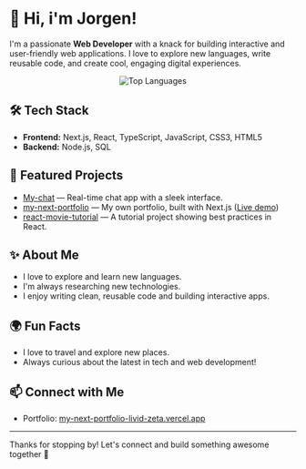 # 👋 Hi, i'm Jorgen!

I'm a passionate **Web Developer** with a knack for building interactive and user-friendly web applications. I love to explore new languages, write reusable code, and create cool, engaging digital experiences.

<p align="center">
  <img src="https://github-readme-stats.vercel.app/api/top-langs/?username=SJKodehode&layout=compact&theme=radical" alt="Top Languages" />
</p>

## 🛠️ Tech Stack
- **Frontend:** Next.js, React, TypeScript, JavaScript, CSS3, HTML5
- **Backend:** Node.js, SQL

## 🚀 Featured Projects
- [My-chat](https://github.com/SJKodehode/my-chat) — Real-time chat app with a sleek interface.
- [my-next-portfolio](https://github.com/SJKodehode/my-next-portfolio) — My own portfolio, built with Next.js ([Live demo](https://my-next-portfolio-livid-zeta.vercel.app/))
- [react-movie-tutorial](https://github.com/SJKodehode/react-movie-tutorial) — A tutorial project showing best practices in React.

## ✨ About Me
- I love to explore and learn new languages.
- I'm always researching new technologies.
- I enjoy writing clean, reusable code and building interactive apps.

## 🌍 Fun Facts
- I love to travel and explore new places.
- Always curious about the latest in tech and web development!

## 📫 Connect with Me
- Portfolio: [my-next-portfolio-livid-zeta.vercel.app](https://my-next-portfolio-livid-zeta.vercel.app/)

---

Thanks for stopping by! Let's connect and build something awesome together 🚀
